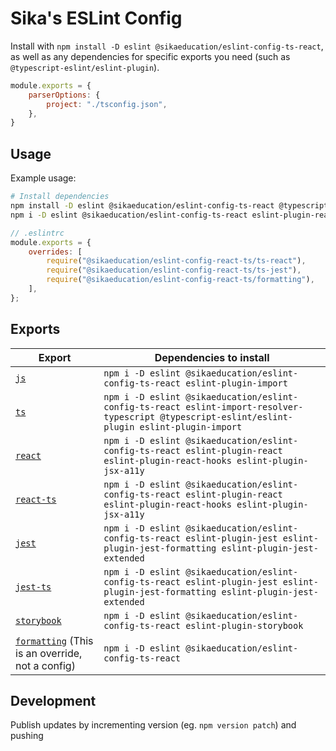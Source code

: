 # Sika's ESLint Config

Install with `npm install -D eslint @sikaeducation/eslint-config-ts-react`, as well as any dependencies for specific exports you need (such as `@typescript-eslint/eslint-plugin`).

```js
module.exports = {
	parserOptions: {
		project: "./tsconfig.json",
	},
}
```

## Usage

Example usage:

```bash
# Install dependencies
npm install -D eslint @sikaeducation/eslint-config-ts-react @typescript-eslint/eslint-plugin
npm i -D eslint @sikaeducation/eslint-config-ts-react eslint-plugin-react eslint-plugin-react-hooks eslint-plugin-jsx-a11y @typescript-eslint/eslint-plugin eslint-plugin-import 
```

```js
// .eslintrc
module.exports = {
	overrides: [
		require("@sikaeducation/eslint-config-react-ts/ts-react"),
		require("@sikaeducation/eslint-config-react-ts/ts-jest"),
		require("@sikaeducation/eslint-config-react-ts/formatting"),
	],
};
```

## Exports

| Export | Dependencies to install |
| --- | --- |
| [`js`](./lib/js.overrides.js) | `npm i -D eslint @sikaeducation/eslint-config-ts-react eslint-plugin-import` |
| [`ts`](./lib/ts.overrides.js) | `npm i -D eslint @sikaeducation/eslint-config-ts-react eslint-import-resolver-typescript @typescript-eslint/eslint-plugin eslint-plugin-import` |
| [`react`](./lib/react.overrides.js) | `npm i -D eslint @sikaeducation/eslint-config-ts-react eslint-plugin-react eslint-plugin-react-hooks eslint-plugin-jsx-a11y` |
| [`react-ts`](./lib/react.ts.overrides.js) | `npm i -D eslint @sikaeducation/eslint-config-ts-react eslint-plugin-react eslint-plugin-react-hooks eslint-plugin-jsx-a11y` |
| [`jest`](./lib/jest.overrides.js) | `npm i -D eslint @sikaeducation/eslint-config-ts-react eslint-plugin-jest eslint-plugin-jest-formatting eslint-plugin-jest-extended` |
| [`jest-ts`](./lib/jest.ts.overrides.js) | `npm i -D eslint @sikaeducation/eslint-config-ts-react eslint-plugin-jest eslint-plugin-jest-formatting eslint-plugin-jest-extended` |
| [`storybook`](./lib/storybook.overrides.js) | `npm i -D eslint @sikaeducation/eslint-config-ts-react eslint-plugin-storybook` |
| [`formatting`](./lib/formatting.overrides.js) (This is an override, not a config) | `npm i -D eslint @sikaeducation/eslint-config-ts-react` |


## Development

Publish updates by incrementing version (eg. `npm version patch`) and pushing
